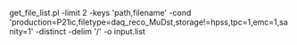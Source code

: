  get_file_list.pl -limit 2 -keys 'path,filename' -cond 'production=P21ic,filetype=daq_reco_MuDst,storage!=hpss,tpc=1,emc=1,sanity=1' -distinct -delim '/' -o input.list